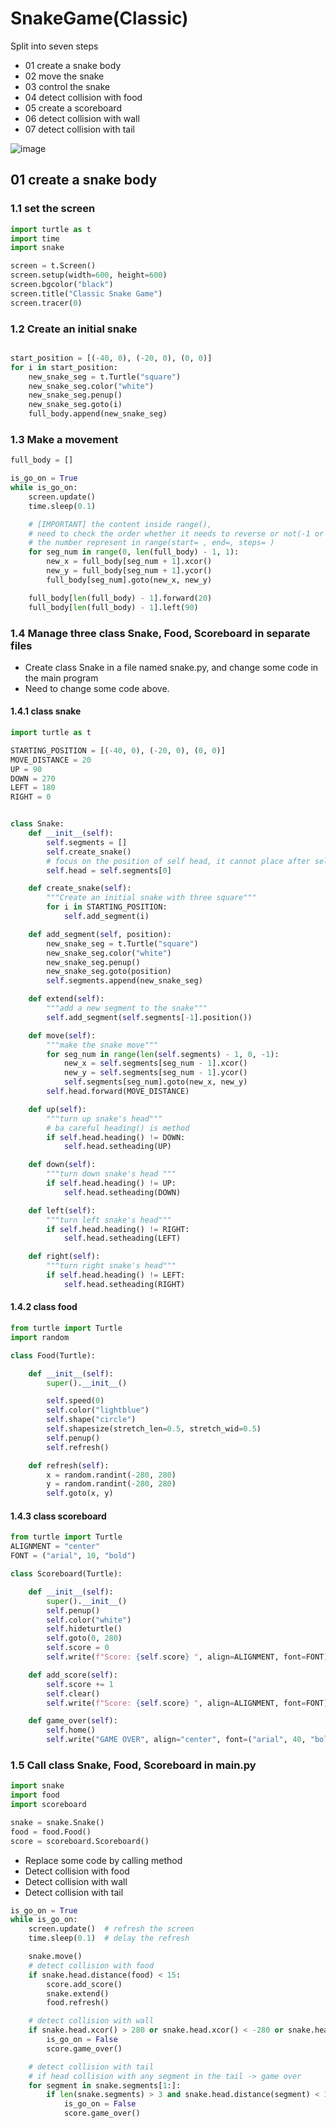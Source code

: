 # SnakeGame(Classic)


Split into seven steps
* 01 create a snake body
* 02 move the snake
* 03 control the snake
* 04 detect collision with food
* 05 create a scoreboard
* 06 detect collision with wall
* 07 detect collision with tail

![image](https://github.com/hamdrew-jl/python_notebook/assets/141601957/59583fb5-ed76-4863-a579-14555b1be80c)

## 01 create a snake body

### 1.1 set the screen
```python
import turtle as t
import time
import snake

screen = t.Screen()
screen.setup(width=600, height=600)
screen.bgcolor("black")
screen.title("Classic Snake Game")
screen.tracer(0)
```
### 1.2 Create an initial snake
```python

start_position = [(-40, 0), (-20, 0), (0, 0)]
for i in start_position:
    new_snake_seg = t.Turtle("square")
    new_snake_seg.color("white")
    new_snake_seg.penup()
    new_snake_seg.goto(i)
    full_body.append(new_snake_seg)
```

### 1.3 Make a movement
```python
full_body = []

is_go_on = True
while is_go_on:
    screen.update()
    time.sleep(0.1)

    # [IMPORTANT] the content inside range(),
    # need to check the order whether it needs to reverse or not(-1 or 1)
    # the number represent in range(start= , end=, steps= )
    for seg_num in range(0, len(full_body) - 1, 1):
        new_x = full_body[seg_num + 1].xcor()
        new_y = full_body[seg_num + 1].ycor()
        full_body[seg_num].goto(new_x, new_y)

    full_body[len(full_body) - 1].forward(20)
    full_body[len(full_body) - 1].left(90)

```

### 1.4 Manage three class Snake, Food, Scoreboard in separate files
* Create class Snake in a file named snake.py, and change some code in the main program
* Need to change some code above.
#### 1.4.1 class snake
```python
import turtle as t

STARTING_POSITION = [(-40, 0), (-20, 0), (0, 0)]
MOVE_DISTANCE = 20
UP = 90
DOWN = 270
LEFT = 180
RIGHT = 0


class Snake:
    def __init__(self):
        self.segments = []
        self.create_snake()
        # focus on the position of self head, it cannot place after self.segment
        self.head = self.segments[0]

    def create_snake(self):
        """Create an initial snake with three square"""
        for i in STARTING_POSITION:
            self.add_segment(i)

    def add_segment(self, position):
        new_snake_seg = t.Turtle("square")
        new_snake_seg.color("white")
        new_snake_seg.penup()
        new_snake_seg.goto(position)
        self.segments.append(new_snake_seg)

    def extend(self):
        """add a new segment to the snake"""
        self.add_segment(self.segments[-1].position())

    def move(self):
        """make the snake move"""
        for seg_num in range(len(self.segments) - 1, 0, -1):
            new_x = self.segments[seg_num - 1].xcor()
            new_y = self.segments[seg_num - 1].ycor()
            self.segments[seg_num].goto(new_x, new_y)
        self.head.forward(MOVE_DISTANCE)

    def up(self):
        """turn up snake's head"""
        # ba careful heading() is method
        if self.head.heading() != DOWN:
            self.head.setheading(UP)

    def down(self):
        """turn down snake's head """
        if self.head.heading() != UP:
            self.head.setheading(DOWN)

    def left(self):
        """turn left snake's head"""
        if self.head.heading() != RIGHT:
            self.head.setheading(LEFT)

    def right(self):
        """turn right snake's head"""
        if self.head.heading() != LEFT:
            self.head.setheading(RIGHT)
```
#### 1.4.2 class food
```python
from turtle import Turtle
import random

class Food(Turtle):

    def __init__(self):
        super().__init__()

        self.speed(0)
        self.color("lightblue")
        self.shape("circle")
        self.shapesize(stretch_len=0.5, stretch_wid=0.5)
        self.penup()
        self.refresh()

    def refresh(self):
        x = random.randint(-280, 280)
        y = random.randint(-280, 280)
        self.goto(x, y)
```
#### 1.4.3 class scoreboard
```python
from turtle import Turtle
ALIGNMENT = "center"
FONT = ("arial", 10, "bold")

class Scoreboard(Turtle):

    def __init__(self):
        super().__init__()
        self.penup()
        self.color("white")
        self.hideturtle()
        self.goto(0, 280)
        self.score = 0
        self.write(f"Score: {self.score} ", align=ALIGNMENT, font=FONT)

    def add_score(self):
        self.score += 1
        self.clear()
        self.write(f"Score: {self.score} ", align=ALIGNMENT, font=FONT)

    def game_over(self):
        self.home()
        self.write("GAME OVER", align="center", font=("arial", 40, "bold"))
```

### 1.5 Call class Snake, Food, Scoreboard in main.py

```python
import snake
import food
import scoreboard

snake = snake.Snake()
food = food.Food()
score = scoreboard.Scoreboard()
```

* Replace some code by calling method
* Detect collision with food
* Detect collision with wall
* Detect collision with tail

```python
is_go_on = True
while is_go_on:
    screen.update()  # refresh the screen
    time.sleep(0.1)  # delay the refresh

    snake.move()
    # detect collision with food
    if snake.head.distance(food) < 15:
        score.add_score()
        snake.extend()
        food.refresh()

    # detect collision with wall
    if snake.head.xcor() > 280 or snake.head.xcor() < -280 or snake.head.ycor() > 280 or snake.head.ycor() < -280:
        is_go_on = False
        score.game_over()

    # detect collision with tail
    # if head collision with any segment in the tail -> game over
    for segment in snake.segments[1:]:
        if len(snake.segments) > 3 and snake.head.distance(segment) < 10:
            is_go_on = False
            score.game_over()
```
